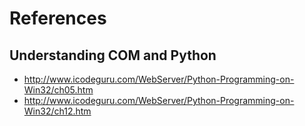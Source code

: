 # References

## Understanding COM and Python
- http://www.icodeguru.com/WebServer/Python-Programming-on-Win32/ch05.htm
- http://www.icodeguru.com/WebServer/Python-Programming-on-Win32/ch12.htm